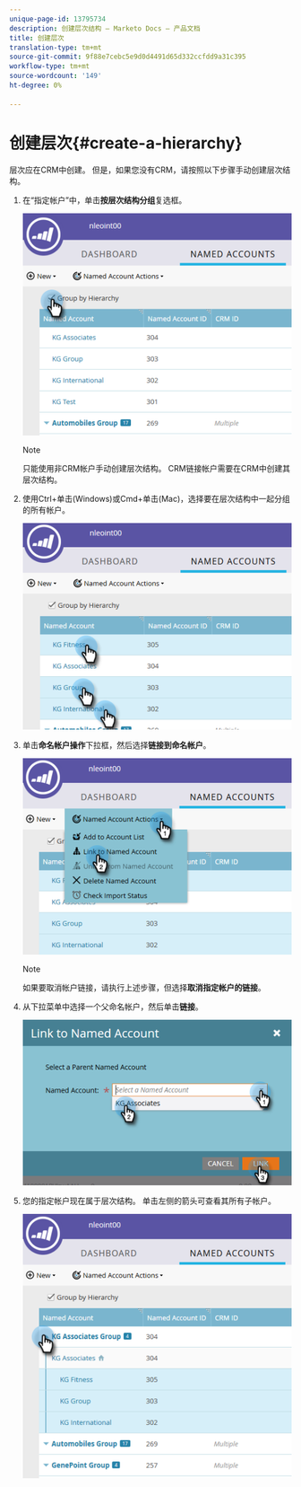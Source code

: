 ```yaml
---
unique-page-id: 13795734
description: 创建层次结构 — Marketo Docs — 产品文档
title: 创建层次
translation-type: tm+mt
source-git-commit: 9f88e7cebc5e9d0d4491d65d332ccfdd9a31c395
workflow-type: tm+mt
source-wordcount: '149'
ht-degree: 0%

---
```



# 创建层次{#create-a-hierarchy}

层次应在CRM中创建。 但是，如果您没有CRM，请按照以下步骤手动创建层次结构。

1. 在“指定帐户”中，单击&#x200B;**按层次结构分组**&#x200B;复选框。

   ![](assets/create-a-hierarchy-1.png)

   >[!NOTE]
   >
   >只能使用非CRM帐户手动创建层次结构。 CRM链接帐户需要在CRM中创建其层次结构。

1. 使用Ctrl+单击(Windows)或Cmd+单击(Mac)，选择要在层次结构中一起分组的所有帐户。

   ![](assets/create-a-hierarchy-2.png)

1. 单击&#x200B;**命名帐户操作**&#x200B;下拉框，然后选择&#x200B;**链接到命名帐户**。

   ![](assets/create-a-hierarchy-3.png)

   >[!NOTE]
   >
   >如果要取消帐户链接，请执行上述步骤，但选择&#x200B;**取消指定帐户的链接**。

1. 从下拉菜单中选择一个父命名帐户，然后单击&#x200B;**链接**。

   ![](assets/create-a-hierarchy-4.png)

1. 您的指定帐户现在属于层次结构。 单击左侧的箭头可查看其所有子帐户。

   ![](assets/create-a-hierarchy-5.png)
